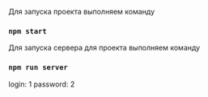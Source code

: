 
Для запуска проекта выполняем команду
### `npm start`

Для запуска сервера для проекта выполняем команду
### `npm run server`

login: 1
password: 2